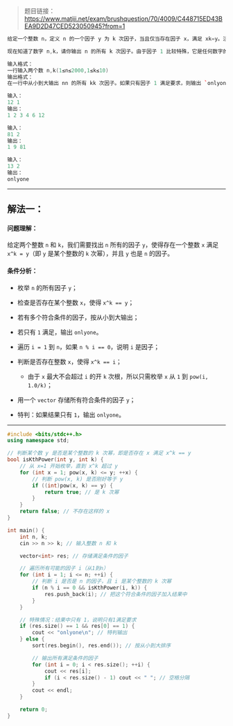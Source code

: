 >题目链接：
>https://www.matiji.net/exam/brushquestion/70/4009/C448715ED43BEA9D2D47CED523050945?from=1

```cpp
给定一个整数 n，定义 n 的一个因子 y 为 k 次因子，当且仅当存在因子 x，满足 xk=y。注意，这里的 x,y 可以相等。

现在知道了数字 n,k，请你输出 n 的所有 k 次因子。由于因子 1 比较特殊，它是任何数字的任意 k 次因子。所以对于输入的整数 n，当只有因子 1 满足要求时请输出 `onlyone`。

输入格式：
一行输入两个数 n,k(1≤n≤2000,1≤k≤10)
输出格式：
在一行中从小到大输出 nn 的所有 kk 次因子。如果只有因子 1 满足要求，则输出 `onlyone`。

输入：
12 1
输出：
1 2 3 4 6 12

输入：
81 2
输出：
1 9 81

输入：
13 2
输出：
onlyone
```

---
## 解法一：

####  问题理解：

给定两个整数 `n` 和 `k`，我们需要找出 `n` 所有的因子 `y`，使得存在一个整数 `x` 满足 `x^k = y`（即 `y` 是某个整数的 `k` 次幂），并且 `y` 也是 `n` 的因子。

####  条件分析：

- 枚举 `n` 的所有因子 `y`；
- 检查是否存在某个整数 `x`，使得 `x^k == y`；
- 若有多个符合条件的因子，按从小到大输出；
- 若只有 `1` 满足，输出 `onlyone`。
    


- 遍历 `i = 1` 到 `n`，如果 `n % i == 0`，说明 `i` 是因子；
- 判断是否存在整数 `x`，使得 `x^k == i`；
    - 由于 `x` 最大不会超过 `i` 的开 `k` 次根，所以只需枚举 `x` 从 `1` 到 `pow(i, 1.0/k)`；
- 用一个 `vector` 存储所有符合条件的因子 `y`；
- 特判：如果结果只有 `1`，输出 `onlyone`。
    

---

```cpp
#include <bits/stdc++.h>
using namespace std;

// 判断某个数 y 是否是某个整数的 k 次幂，即是否存在 x 满足 x^k == y
bool isKthPower(int y, int k) {
    // 从 x=1 开始枚举，直到 x^k 超过 y
    for (int x = 1; pow(x, k) <= y; ++x) {
        // 判断 pow(x, k) 是否刚好等于 y
        if ((int)pow(x, k) == y) {
            return true; // 是 k 次幂
        }
    }
    return false; // 不存在这样的 x
}

int main() {
    int n, k;
    cin >> n >> k; // 输入整数 n 和 k

    vector<int> res; // 存储满足条件的因子

    // 遍历所有可能的因子 i（从1到n）
    for (int i = 1; i <= n; ++i) {
        // 判断 i 是否是 n 的因子，且 i 是某个整数的 k 次幂
        if (n % i == 0 && isKthPower(i, k)) {
            res.push_back(i); // 把这个符合条件的因子加入结果中
        }
    }

    // 特殊情况：结果中只有 1，说明只有1满足要求
    if (res.size() == 1 && res[0] == 1) {
        cout << "onlyone\n"; // 特判输出
    } else {
        sort(res.begin(), res.end()); // 按从小到大排序

        // 输出所有满足条件的因子
        for (int i = 0; i < res.size(); ++i) {
            cout << res[i];
            if (i < res.size() - 1) cout << " "; // 空格分隔
        }
        cout << endl;
    }

    return 0;
}
```
